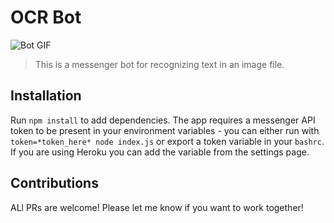 # OCR Bot

![Bot GIF](http://g.recordit.co/TmTBdWMkzx.gif)

> This is a messenger bot for recognizing text in an image file.

## Installation

Run `npm install` to add dependencies. The app requires a messenger API token to be present in your environment variables - you can either run with `token=*token_here* node index.js` or export a token variable in your `bashrc`. If you are using Heroku you can add the variable from the settings page.

## Contributions

ALl PRs are welcome! Please let me know if you want to work together!
